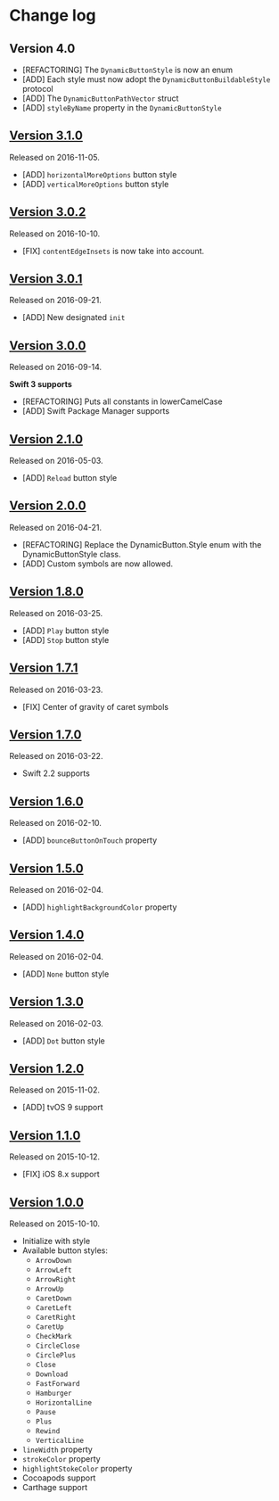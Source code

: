 # Change log

## Version 4.0

- [REFACTORING] The `DynamicButtonStyle` is now an enum
- [ADD] Each style must now adopt the `DynamicButtonBuildableStyle` protocol
- [ADD] The `DynamicButtonPathVector` struct
- [ADD] `styleByName` property in the `DynamicButtonStyle`

## [Version 3.1.0](https://github.com/yannickl/DynamicButton/releases/tag/3.1.0)
Released on 2016-11-05.

- [ADD] `horizontalMoreOptions` button style
- [ADD] `verticalMoreOptions` button style

## [Version 3.0.2](https://github.com/yannickl/DynamicButton/releases/tag/3.0.2)
Released on 2016-10-10.

- [FIX] `contentEdgeInsets` is now take into account.

## [Version 3.0.1](https://github.com/yannickl/DynamicButton/releases/tag/3.0.1)
Released on 2016-09-21.

- [ADD] New designated `init`

## [Version 3.0.0](https://github.com/yannickl/DynamicButton/releases/tag/3.0.0)
Released on 2016-09-14.

**Swift 3 supports**

- [REFACTORING] Puts all constants in lowerCamelCase
- [ADD] Swift Package Manager supports

## [Version 2.1.0](https://github.com/yannickl/DynamicButton/releases/tag/2.1.0)
Released on 2016-05-03.

- [ADD] `Reload` button style

## [Version 2.0.0](https://github.com/yannickl/DynamicButton/releases/tag/2.0.0)
Released on 2016-04-21.

- [REFACTORING] Replace the DynamicButton.Style enum with the DynamicButtonStyle class.
- [ADD] Custom symbols are now allowed.

## [Version 1.8.0](https://github.com/yannickl/DynamicButton/releases/tag/1.8.0)
Released on 2016-03-25.

- [ADD] `Play` button style
- [ADD] `Stop` button style

## [Version 1.7.1](https://github.com/yannickl/DynamicButton/releases/tag/1.7.1)
Released on 2016-03-23.

- [FIX] Center of gravity of caret symbols

## [Version 1.7.0](https://github.com/yannickl/DynamicButton/releases/tag/1.7.0)
Released on 2016-03-22.

- Swift 2.2 supports

## [Version 1.6.0](https://github.com/yannickl/DynamicButton/releases/tag/1.6.0)
Released on 2016-02-10.

- [ADD] `bounceButtonOnTouch` property

## [Version 1.5.0](https://github.com/yannickl/DynamicButton/releases/tag/1.5.0)
Released on 2016-02-04.

- [ADD] `highlightBackgroundColor` property

## [Version 1.4.0](https://github.com/yannickl/DynamicButton/releases/tag/1.4.0)
Released on 2016-02-04.

- [ADD] `None` button style

## [Version 1.3.0](https://github.com/yannickl/DynamicButton/releases/tag/1.3.0)
Released on 2016-02-03.

- [ADD] `Dot` button style

## [Version 1.2.0](https://github.com/yannickl/DynamicButton/releases/tag/1.2.0)
Released on 2015-11-02.

- [ADD] tvOS 9 support

## [Version 1.1.0](https://github.com/yannickl/DynamicButton/releases/tag/1.1.0)
Released on 2015-10-12.

- [FIX] iOS 8.x support

## [Version 1.0.0](https://github.com/yannickl/DynamicButton/releases/tag/1.0.0)
Released on 2015-10-10.

- Initialize with style
- Available button styles:
  - `ArrowDown`
  - `ArrowLeft`
  - `ArrowRight`
  - `ArrowUp`
  - `CaretDown`
  - `CaretLeft`
  - `CaretRight`
  - `CaretUp`
  - `CheckMark`
  - `CircleClose`
  - `CirclePlus`
  - `Close`
  - `Download`
  - `FastForward`
  - `Hamburger`
  - `HorizontalLine`
  - `Pause`
  - `Plus`
  - `Rewind`
  - `VerticalLine`
- `lineWidth` property
- `strokeColor` property
- `highlightStokeColor` property
- Cocoapods support
- Carthage support
